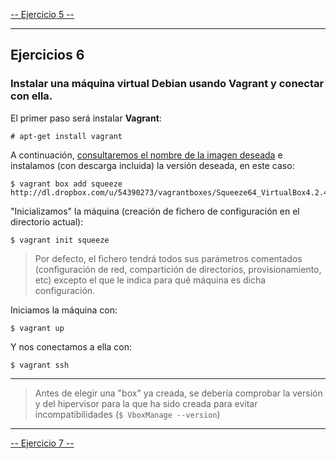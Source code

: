 [-- Ejercicio 5 --](./ejercicio05.md)

------------------

## Ejercicios 6

### Instalar una máquina virtual Debian usando Vagrant y conectar con ella.

El primer paso será instalar **Vagrant**:

    # apt-get install vagrant

A continuación, [consultaremos el nombre de la imagen deseada](http://www.vagrantbox.es/) e instalamos (con descarga incluida) la versión deseada, en este caso:

    $ vagrant box add squeeze http://dl.dropbox.com/u/54390273/vagrantboxes/Squeeze64_VirtualBox4.2.4.box


"Inicializamos" la máquina (creación de fichero de configuración en el directorio actual):

    $ vagrant init squeeze

> Por defecto, el fichero tendrá todos sus parámetros comentados (configuración de red, compartición de directorios, provisionamiento, etc) excepto el que le indica para qué máquina es dicha configuración.


Iniciamos la máquina con:

    $ vagrant up

Y nos conectamos a ella con:

    $ vagrant ssh


------------------

> Antes de elegir una "box" ya creada, se debería comprobar la versión y del hipervisor para la que ha sido creada para evitar incompatibilidades (`$ VboxManage --version`)

------------------

[-- Ejercicio 7 --](./ejercicio07.md)
